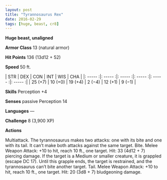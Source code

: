 ```yaml
---
layout: post
title: "Tyrannosaurus Rex"
date: 2016-02-29
tags: [huge, beast, cr8]
---
```


**Huge beast, unaligned**

**Armor Class** 13 (natural armor)

**Hit Points** 136 (13d12 + 52)

**Speed** 50 ft.

|   STR   |   DEX   |   CON   |   INT   |   WIS   |   CHA   |
|: ----- :|: ----- :|: ----- :|: ----- :|: ----- :|: ----- :|
| 25 (+7) | 10 (+0) | 19 (+4) | 2 (−4) | 12 (+1) | 9 (−1) |

**Skills** Perception +4 

**Senses** passive Perception 14 

**Languages** — 

**Challenge** 8 (3,900 XP)

**Actions** 

Multiattack. The tyrannosaurus makes two attacks: one with its bite and one with its tail. It can’t make both attacks against the same target. Bite. Melee Weapon Attack: +10 to hit, reach 10 ft., one target. Hit: 33 (4d12 + 7) piercing damage. If the target is a Medium or smaller creature, it is grappled (escape DC 17). Until this grapple ends, the target is restrained, and the tyrannosaurus can’t bite another target. Tail. Melee Weapon Attack: +10 to hit, reach 10 ft., one target. Hit: 20 (3d8 + 7) bludgeoning damage.